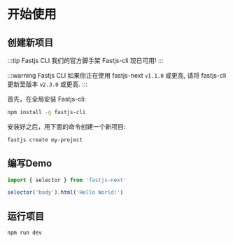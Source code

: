 # 开始使用

## 创建新项目

:::tip Fastjs CLI
我们的官方脚手架 Fastjs-cli 现已可用!
:::

:::warning Fastjs CLI
如果你正在使用 fastjs-next `v1.1.0` 或更高, 请将 fastjs-cli 更新至版本 `v2.3.0` 或更高.
:::

首先，在全局安装 Fastjs-cli:

```bash
npm install -g fastjs-cli
```

安装好之后，用下面的命令创建一个新项目:

```bash
fastjs create my-project
```

## 编写Demo

```js
import { selector } from 'fastjs-next'

selector('body').html('Hello World!')
```

## 运行项目

```bash
npm run dev
```